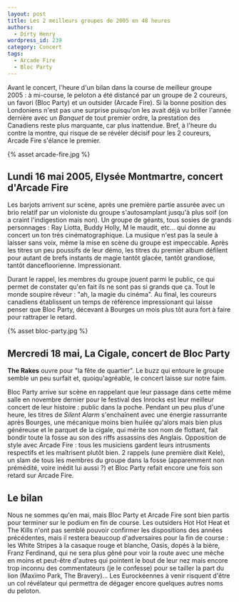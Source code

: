 ```yaml
---
layout: post
title: Les 2 meilleurs groupes de 2005 en 48 heures
authors:
  - Dirty Henry
wordpress_id: 239
category: Concert
tags:
  - Arcade Fire
  - Bloc Party
---
```


Avant le concert, l'heure d'un bilan dans la course de meilleur groupe 2005 : à
mi-course, le peloton a été distancé par un groupe de 2 coureurs, un favori
(Bloc Party) et un outsider (Arcade Fire). Si la bonne position des Londoniens
n'est pas une surprise puisqu'on les avait déjà vu briller l'année dernière avec
un _Banquet_ de tout premier ordre, la prestation des Canadiens reste plus
marquante, car plus inattendue. Bref, à l'heure du contre la montre, qui risque
de se révéler décisif pour les 2 coureurs, Arcade Fire s'élance le premier.

{% asset arcade-fire.jpg %}

## Lundi 16 mai 2005, Elysée Montmartre, concert d'Arcade Fire

Les barjots arrivent sur scène, après une première partie assurée avec un brio
relatif par un violoniste du groupe s'autosamplant jusqu'à plus soif (on a
craint l'indigestion mais non). Un groupe de géants, tous sosies de grands
personnages : Ray Liotta, Buddy Holly, M le maudit, etc… qui donne au concert un
ton très cinématographique. La musique n'est pas la seule à laisser sans voix,
même la mise en scène du groupe est impeccable. Après les titres un peu poussifs
de leur démo, les titres du premier album défilent pour autant de brefs instants
de magie tantôt glacée, tantôt grandiose, tantôt dancefloorienne. Impressionant.

Durant le rappel, les membres du groupe jouent parmi le public, ce qui permet de
constater qu'en fait ils ne sont pas si grands que ça. Tout le monde soupire
rêveur : "ah, la magie du cinéma". Au final, les coureurs canadiens établissent
un temps de référence impressionant qui laisse penser que Bloc Party, décevant à
Bourges un mois plus tôt aura fort à faire pour rattraper le retard.

{% asset bloc-party.jpg %}

## Mercredi 18 mai, La Cigale, concert de Bloc Party

**The Rakes** ouvre pour "la fête de quartier". Le buzz qui entoure le groupe
semble un peu surfait et, quoiqu'agréable, le concert laisse sur notre faim.

Bloc Party arrive sur scène en rappelant que leur passage dans cette même salle
en novembre dernier pour le festival des Inrocks est leur meilleur concert de
leur histoire : public dans la poche. Pendant un peu plus d'une heure, les
titres de _Silent Alarm_ s'enchaînent avec une énergie rassurrante après
Bourges, une mécanique moins bien huilée qu'alors mais bien plus généreuse et le
parquet de la cigale, qui mérite son nom de flottant, fait bondir toute la fosse
au son des riffs assassins des Anglais. Opposition de style avec Arcade Fire :
tous les musiciens gardent leurs intrusments respectifs et les maîtrisent plutôt
bien. 2 rappels (une première dixit Kele), un slam de tous les membres du groupe
dans la fosse (apparemment non prémédité, voire inédit lui aussi ?) et Bloc
Party refait encore une fois son retard sur Arcade Fire.

## Le bilan

Nous ne sommes qu'en mai, mais Bloc Party et Arcade Fire sont bien partis pour
terminer sur le podium en fin de course. Les outsiders Hot Hot Heat et The Kills
n'ont pas semblé pouvoir confirmer les dispositions des années précédentes, mais
il restera beaucoup d'adversaires pour la fin de course : les White Stripes à la
casaque rouge et blanche, Oasis, dopés à la bière, Franz Ferdinand, qui ne sera
plus gêné pour voir la route avec une mèche en moins et peut-être d'autres qui
pointent le bout de leur nez mais encore trop inconnu des commentateurs (je le
confesse) pour se tailler la part du lion (Maxïmo Park, The Bravery)… Les
Eurockéennes à venir risquent d'être un col révélateur qui permettra de dégager
encore quelques autres noms du peloton.
